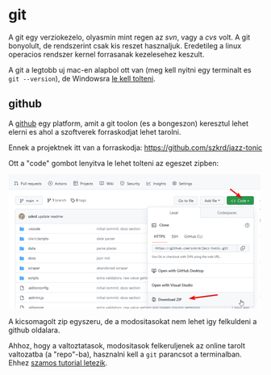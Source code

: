 # git

A git egy verziokezelo, olyasmin mint regen az _svn_, vagy a _cvs_ volt.
A git bonyolult, de rendszerint csak kis reszet hasznaljuk.
Eredetileg a linux operacios rendszer kernel forrasanak kezelesehez keszult.

A git a legtobb uj mac-en alapbol ott van (meg kell nyitni egy terminalt es `git --version`),
de Windowsra [le kell tolteni](https://git-scm.com/download/win).

## github

A [github](https://github.com) egy platform, amit a git toolon (es a bongeszon)
keresztul lehet elerni es ahol a szoftverek forraskodjat lehet tarolni.

Ennek a projektnek itt van a forraskodja: https://github.com/szkrd/jazz-tonic

Ott a "code" gombot lenyitva le lehet tolteni az egeszet zipben:

![letoltes](./images/08.png)

A kicsomagolt zip egyszeru, de a modositasokat nem lehet igy felkuldeni a github oldalara.

Ahhoz, hogy a valtoztatasok, modositasok felkeruljenek az online tarolt valtozatba (a "repo"-ba),
hasznalni kell a `git` parancsot a terminalban. Ehhez
[szamos tutorial letezik](https://www.startpage.com/do/dsearch?query=basic+git+tutorial+for+dummies).
